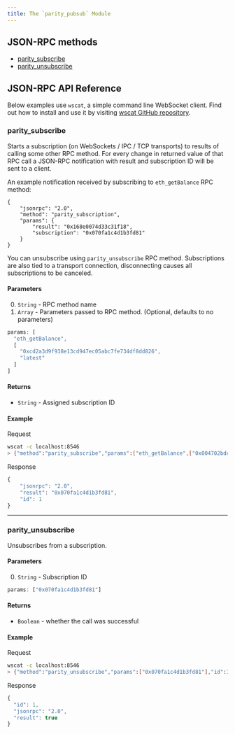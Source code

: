 ```yaml
---
title: The `parity_pubsub` Module
---
```


## JSON-RPC methods

- [parity_subscribe](#parity_subscribe)
- [parity_unsubscribe](#parity_unsubscribe)

## JSON-RPC API Reference

Below examples use `wscat`, a simple command line WebSocket client. Find out how to install and use it by visiting [wscat GitHub repository](https://github.com/websockets/wscat).

### parity_subscribe


Starts a subscription (on WebSockets / IPC / TCP transports) to results of calling some other RPC method.
For every change in returned value of that RPC call a JSON-RPC notification with result and subscription ID will be sent to a client.

An example notification received by subscribing to `eth_getBalance` RPC method:
```
{
    "jsonrpc": "2.0",
    "method": "parity_subscription",
    "params": {
        "result": "0x168e0074d33c31f18",
        "subscription": "0x070fa1c4d1b3fd81"
    }
}
```

You can unsubscribe using `parity_unsubscribe` RPC method. Subscriptions are also tied to a transport
connection, disconnecting causes all subscriptions to be canceled.


#### Parameters

0. `String` - RPC method name
0. `Array` - Parameters passed to RPC method. (Optional, defaults to no parameters)

```js
params: [
  "eth_getBalance",
  [
    "0xcd2a3d9f938e13cd947ec05abc7fe734df8dd826",
    "latest"
  ]
]
```

#### Returns

- `String` - Assigned subscription ID

#### Example

Request
```bash
wscat -c localhost:8546
> {"method":"parity_subscribe","params":["eth_getBalance",["0x004702bdcC3C7dbFfd943136107E70B827028600","latest"]],"id":1,"jsonrpc":"2.0"}
```

Response
```js
{
    "jsonrpc": "2.0",
    "result": "0x070fa1c4d1b3fd81",
    "id": 1
}
```

***

### parity_unsubscribe

Unsubscribes from a subscription.

#### Parameters

0. `String` - Subscription ID

```js
params: ["0x070fa1c4d1b3fd81"]
```

#### Returns

- `Boolean` - whether the call was successful

#### Example

Request
```bash
wscat -c localhost:8546
> {"method":"parity_unsubscribe","params":["0x070fa1c4d1b3fd81"],"id":1,"jsonrpc":"2.0"}
```

Response
```js
{
  "id": 1,
  "jsonrpc": "2.0",
  "result": true
}
```
